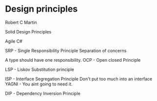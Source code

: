 # Design principles

Robert C Martin

Solid Design Principles


Agile C#

SRP - Single Responsibility Principle
   Separation of concerns

   A type should have one responsibility. 
OCP - Open closed Principle

LSP - Liskov Substitution principle

ISP - Interface Segregation Principle
  Don't put too much into an interface
  YAGNI - You aint going to need it. 

DIP - Dependency Inversion Principle


